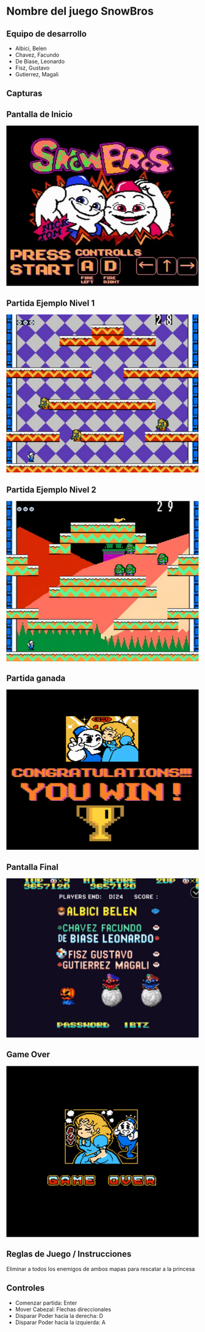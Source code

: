# Nombre del juego SnowBros

## Equipo de desarrollo

- Albici, Belen
- Chavez, Facundo
- De Biase, Leonardo
- Fisz, Gustavo
- Gutierrez, Magali

## Capturas 

## Pantalla de Inicio
![inicio](./assets/imagenFondo.jpg)

## Partida Ejemplo Nivel 1
![juego](./assets/screenshots/juegoEjemplo1.jpeg)

## Partida Ejemplo Nivel 2
![juego](./assets/screenshots/juegoEjemplo2.jpeg)

## Partida ganada
![ganada](./assets/Win/WinImage.png)

## Pantalla Final
![ganada](./assets/Win/integrantes.jpeg)

## Game Over
![over](./assets/gameOver/gameOver4.png)


## Reglas de Juego / Instrucciones
Eliminar a todos los enemigos de ambos mapas para rescatar a la princesa

## Controles
- Comenzar partida: Enter
- Mover Cabezal: Flechas direccionales
- Disparar Poder hacia la derecha: D
- Disparar Poder hacia la izquierda: A
